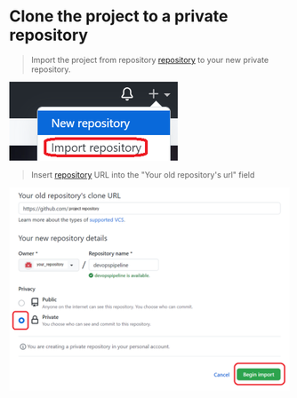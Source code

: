 # Clone the project to a private repository

>Import the project from repository 
[repository]
to your new private repository.

![Picture 31](../assets/step3pic1import.png)

>Insert [repository] URL into the "Your old repository's url" field

![Picture 32](../assets/step3pic2duplicateRepository.png)

<br/>

[repository]: https://github.com/softservedata/devopsjen.git
